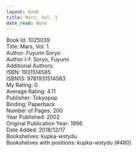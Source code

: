 ```yaml
---
layout: book
title: Mars, Vol. 1
date_read: None
---
```


Book Id: 1025039<br />
Title: Mars, Vol. 1<br />
Author: Fuyumi Soryo<br />
Author l-f: Soryo, Fuyumi<br />
Additional Authors: <br />
ISBN: 1931514585<br />
ISBN13: 9781931514583<br />
My Rating: 0<br />
Average Rating: 4.11<br />
Publisher: Tokyopop<br />
Binding: Paperback<br />
Number of Pages: 200<br />
Year Published: 2002<br />
Original Publication Year: 1996<br />
Date Added: 2018/12/17<br />
Bookshelves: kupka-wstydu<br />
Bookshelves with positions: kupka-wstydu (#480)<br />

